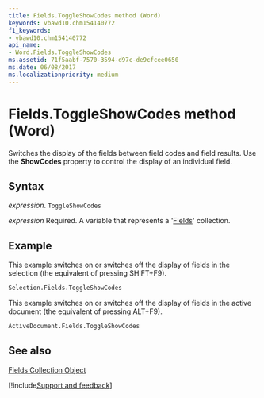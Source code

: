 ```yaml
---
title: Fields.ToggleShowCodes method (Word)
keywords: vbawd10.chm154140772
f1_keywords:
- vbawd10.chm154140772
api_name:
- Word.Fields.ToggleShowCodes
ms.assetid: 71f5aabf-7570-3594-d97c-de9cfcee0650
ms.date: 06/08/2017
ms.localizationpriority: medium
---
```



# Fields.ToggleShowCodes method (Word)

Switches the display of the fields between field codes and field results. Use the **ShowCodes** property to control the display of an individual field.


## Syntax

_expression_. `ToggleShowCodes`

_expression_ Required. A variable that represents a '[Fields](Word.fields.md)' collection.


## Example

This example switches on or switches off the display of fields in the selection (the equivalent of pressing SHIFT+F9).


```vb
Selection.Fields.ToggleShowCodes
```

This example switches on or switches off the display of fields in the active document (the equivalent of pressing ALT+F9).




```vb
ActiveDocument.Fields.ToggleShowCodes
```


## See also


[Fields Collection Object](Word.fields.md)

[!include[Support and feedback](~/includes/feedback-boilerplate.md)]